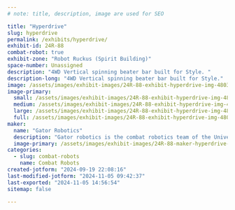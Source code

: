 ```yaml
---
# note: title, description, image are used for SEO

title: "Hyperdrive"
slug: hyperdrive
permalink: /exhibits/hyperdrive/
exhibit-id: 24R-88
combat-robot: true
exhibit-zone: "Robot Ruckus (Spirit Building)"
space-number: Unassigned
description: "4WD Vertical spinning beater bar built for Style. "
description-long: "4WD Vertical spinning beater bar built for Style."
image: /assets/images/exhibit-images/24R-88-exhibit-hyperdrive-img-4803-large.jpeg
image-primary: 
  small: /assets/images/exhibit-images/24R-88-exhibit-hyperdrive-img-4803-small.jpeg
  medium: /assets/images/exhibit-images/24R-88-exhibit-hyperdrive-img-4803-medium.jpeg
  large: /assets/images/exhibit-images/24R-88-exhibit-hyperdrive-img-4803-large.jpeg
  full: /assets/images/exhibit-images/24R-88-exhibit-hyperdrive-img-4803-full.jpeg
maker: 
  name: "Gator Robotics"
  description: "Gator robotics is the combat robotics team of the University of Florida"
  image-primary: /assets/images/exhibit-images/24R-88-maker-hyperdrive-image0-medium.png
categories: 
  - slug: combat-robots
    name: Combat Robots
created-jotform: "2024-09-19 22:08:16"
last-modified-jotform: "2024-11-05 09:42:37"
last-exported: "2024-11-05 14:56:54"
sitemap: false

---
```

